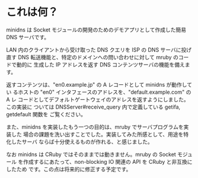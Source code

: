 # これは何？

minidns は Socket モジュールの開発のためのデモアプリとして作成した簡易 DNS
サーバです。

LAN 内のクライアントから受け取った DNS クエリを ISP の DNS サーバに投げ直す
DNS 転送機能と、特定のドメインへの問い合わせに対して mruby のコードで動的に
生成した IP アドレスを返す DNS コンテンツサーバの機能を備えます。

返すコンテンツは、"en0.example.jp" の A レコードとして minidns が動作してい
るホストの "en0" インタフェースのアドレスを、"default.example.com" の A レ
コードとしてデフォルトゲートウェイのアドレスを返すようにしました。この実装に
ついては DNSServer#receive\_query 内で定義している getifa, getdefault 関数を
ご覧ください。

また、minidns を実装したもう一つの目的は、mruby でサーバプログラムを実装した
場合の課題を洗い出すことでした。実装してみた所感として、用途を特化したサーバ
ならば十分使えるものが作れる、と感じました。

なお minidns は CRuby ではそのままでは動きません。mruby の Socket モジュール
を作成するにあたって、non-blocking IO 関連の API を CRuby と非互換にしたため
です。この点は将来的に修正する予定です。
